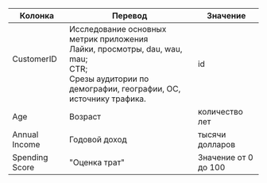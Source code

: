 | Колонка            | Перевод                                                                                                                                                 | Значение             |
|--------------------|---------------------------------------------------------------------------------------------------------------------------------------------------------|----------------------|
| CustomerID<br><br> | Исследование основных метрик приложения<br>Лайки, просмотры, dau, wau, mau;<br>CTR;<br>Срезы аудитории по демографии, географии, ОС, источнику трафика. |  id                  |
| Age                | Возраст                                                                                                                                                 | количество лет       |
| Annual Income      | Годовой доход                                                                                                                                           | тысячи долларов      |
| Spending Score     | "Оценка трат"                                                                                                                                           | Значение от 0 до 100 |
